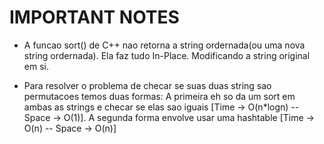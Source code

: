 # IMPORTANT NOTES

* A funcao sort() de C++ nao retorna a string ordernada(ou uma nova string ordernada). Ela faz tudo In-Place. Modificando a string original em si.

* Para resolver o problema de checar se suas duas string sao permutacoes temos duas formas: A primeira eh so da um sort em ambas as strings e checar se elas sao iguais [Time -> O(n*logn) -- Space -> O(1)]. A segunda forma envolve usar uma hashtable [Time -> O(n) -- Space -> O(n)]
